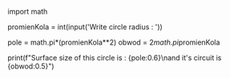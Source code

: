 import math

promienKola = int(input('Write circle radius : '))

pole = math.pi*(promienKola**2)
obwod = 2*math.pi*promienKola

print(f"Surface size of this circle is : {pole:0.6}\nand it's circuit is {obwod:0.5}")
